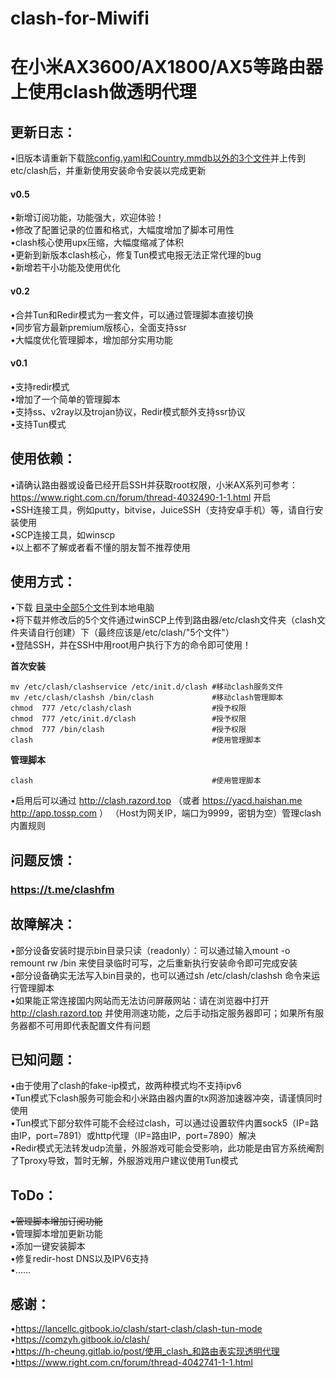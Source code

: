 # clash-for-Miwifi
在小米AX3600/AX1800/AX5等路由器上使用clash做透明代理
=====
更新日志：
--

•旧版本请重新下载[除config.yaml和Country.mmdb以外的3个文件](https://github.com/juewuy/clash-for-Miwifi/tree/master/clash)并上传到etc/clash后，并重新使用安装命令安装以完成更新<br>
#### v0.5
•新增订阅功能，功能强大，欢迎体验！<br>
•修改了配置记录的位置和格式，大幅度增加了脚本可用性<br>
•clash核心使用upx压缩，大幅度缩减了体积<br>
•更新到新版本clash核心，修复Tun模式电报无法正常代理的bug<br>
•新增若干小功能及使用优化<br>

#### v0.2
•合并Tun和Redir模式为一套文件，可以通过管理脚本直接切换<br>
•同步官方最新premium版核心，全面支持ssr<br>
•大幅度优化管理脚本，增加部分实用功能<br>

#### v0.1
•支持redir模式<br>
•增加了一个简单的管理脚本<br>
•支持ss、v2ray以及trojan协议，Redir模式额外支持ssr协议<br>
•支持Tun模式<br>

使用依赖：
--
•请确认路由器或设备已经开启SSH并获取root权限，小米AX系列可参考：https://www.right.com.cn/forum/thread-4032490-1-1.html 开启<br>
•SSH连接工具，例如putty，bitvise，JuiceSSH（支持安卓手机）等，请自行安装使用<br>
•SCP连接工具，如winscp<br>
•以上都不了解或者看不懂的朋友暂不推荐使用<br>

使用方式：
--
•下载 [目录中全部5个文件](https://github.com/juewuy/clash-for-Miwifi/tree/master/clash)到本地电脑 <br>
•将下载并修改后的5个文件通过winSCP上传到路由器/etc/clash文件夹（clash文件夹请自行创建）下（最终应该是/etc/clash/"5个文件"）<br>
•登陆SSH，并在SSH中用root用户执行下方的命令即可使用！<br>

**首次安装**
```Shell
mv /etc/clash/clashservice /etc/init.d/clash #移动clash服务文件
mv /etc/clash/clashsh /bin/clash             #移动clash管理脚本
chmod  777 /etc/clash/clash                  #授予权限
chmod  777 /etc/init.d/clash                 #授予权限
chmod  777 /bin/clash                        #授予权限
clash                                        #使用管理脚本
```
**管理脚本**
```Shell 
clash                                        #使用管理脚本
```
•启用后可以通过 http://clash.razord.top （或者 https://yacd.haishan.me http://app.tossp.com ） （Host为网关IP，端口为9999，密钥为空）管理clash内置规则<br>

问题反馈：
--
### https://t.me/clashfm 

故障解决：
--
•部分设备安装时提示bin目录只读（readonly）：可以通过输入mount -o remount rw /bin 来使目录临时可写，之后重新执行安装命令即可完成安装<br>
•部分设备确实无法写入bin目录的，也可以通过sh /etc/clash/clashsh 命令来运行管理脚本<br>
•如果能正常连接国内网站而无法访问屏蔽网站：请在浏览器中打开 http://clash.razord.top 并使用测速功能，之后手动指定服务器即可；如果所有服务器都不可用即代表配置文件有问题<br>

已知问题：
--
•由于使用了clash的fake-ip模式，故两种模式均不支持ipv6<br>
•Tun模式下clash服务可能会和小米路由器内置的tx网游加速器冲突，请谨慎同时使用<br>
•Tun模式下部分软件可能不会经过clash，可以通过设置软件内置sock5（IP=路由IP，port=7891）或http代理（IP=路由IP，port=7890）解决<br>
•Redir模式无法转发udp流量，外服游戏可能会受影响，此功能是由官方系统阉割了Tproxy导致，暂时无解，外服游戏用户建议使用Tun模式<br>

ToDo：
--
~~•管理脚本增加订阅功能~~<br>
•管理脚本增加更新功能<br>
•添加一键安装脚本<br>
•修复redir-host DNS以及IPV6支持<br>
•……<br>


感谢：
--
•https://lancellc.gitbook.io/clash/start-clash/clash-tun-mode<br>
•https://comzyh.gitbook.io/clash/<br>
•https://h-cheung.gitlab.io/post/使用_clash_和路由表实现透明代理<br>
•https://www.right.com.cn/forum/thread-4042741-1-1.html<br>

